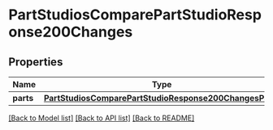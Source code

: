 # PartStudiosComparePartStudioResponse200Changes

## Properties
Name | Type | Description | Notes
------------ | ------------- | ------------- | -------------
**parts** | [**PartStudiosComparePartStudioResponse200ChangesParts**](PartStudiosComparePartStudioResponse200ChangesParts.md) |  | [optional] 

[[Back to Model list]](../README.md#documentation-for-models) [[Back to API list]](../README.md#documentation-for-api-endpoints) [[Back to README]](../README.md)


